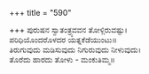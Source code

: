 +++
title = "590"

+++
ಪುರುಷನ ಸ್ವಾತಂತ್ರ್ಯವವನ ತೋಳ್ಗಿರುವಷ್ಟು।  
ಪರಿಧಿಯೊಂದರೊಳದರ ಯತ್ನಕೆಡೆಯುಂಟು॥  
ತಿರುಗುವುದು ಮಡಿಸುವುದು ನಿಗುರುವುದು ನೀಳುವುದು।  
ತೊರೆದು ಹಾರದು ತೋಳು - ಮಂಕುತಿಮ್ಮ॥  

